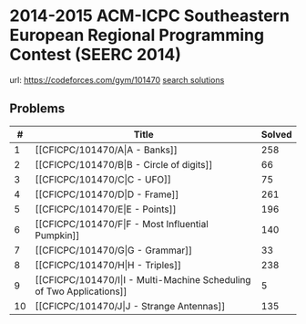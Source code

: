 # 2014-2015 ACM-ICPC Southeastern European Regional Programming Contest (SEERC 2014)

url: https://codeforces.com/gym/101470
[search solutions](https://www.google.com/search?q=Solution+OR+題解+2014-2015+ACM-ICPC+Southeastern+European+Regional+Programming+Contest+(SEERC+2014))

## Problems

| # | Title | Solved |
| --- | --- | --- |
|1|[[CFICPC/101470/A\|A - Banks]]|258|
|2|[[CFICPC/101470/B\|B - Circle of digits]]|66|
|3|[[CFICPC/101470/C\|C - UFO]]|75|
|4|[[CFICPC/101470/D\|D - Frame]]|261|
|5|[[CFICPC/101470/E\|E - Points]]|196|
|6|[[CFICPC/101470/F\|F - Most Influential Pumpkin]]|140|
|7|[[CFICPC/101470/G\|G - Grammar]]|33|
|8|[[CFICPC/101470/H\|H - Triples]]|238|
|9|[[CFICPC/101470/I\|I - Multi-Machine Scheduling of Two Applications]]|5|
|10|[[CFICPC/101470/J\|J - Strange Antennas]]|135|
